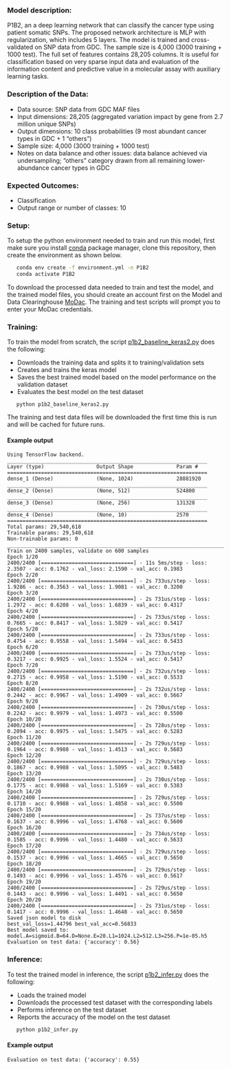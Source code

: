 ### Model description:
P1B2, an a deep learning network that can classify the cancer type using patient somatic SNPs.
The proposed network architecture is MLP with regularization, which includes 5 layers.
The model is trained and cross-validated on SNP data from GDC. The sample size is 4,000 (3000 training + 1000 test).
The full set of features contains 28,205 columns.
It is useful for classification based on very sparse input data and evaluation of the information content and predictive value in a molecular assay with auxiliary learning tasks.

### Description of the Data:
* Data source: SNP data from GDC MAF files
* Input dimensions: 28,205 (aggregated variation impact by gene from 2.7 million unique SNPs)
* Output dimensions: 10 class probabilities (9 most abundant cancer types in GDC + 1 “others”)
* Sample size: 4,000 (3000 training + 1000 test)
* Notes on data balance and other issues: data balance achieved via undersampling; “others” category drawn from all remaining lower-abundance cancer types in GDC

### Expected Outcomes:
* Classification
* Output range or number of classes: 10

### Setup:
To setup the python environment needed to train and run this model, first make sure you install [conda](https://docs.conda.io/en/latest/) package manager, clone this repository, then create the environment as shown below.

```bash
   conda env create -f environment.yml -n P1B2
   conda activate P1B2
   ```
   
To download the processed data needed to train and test the model, and the trained model files, you should create an account first on the Model and Data Clearinghouse [MoDac](modac.cancer.gov). The training and test scripts will prompt you to enter your MoDac credentials.

### Training:

To train the model from scratch, the script [p1b2_baseline_keras2.py](p1b2_baseline_keras2.py) does the following:
* Downloads the training data and splits it to training/validation sets
* Creates and trains the keras model
* Saves the best trained model based on the model performance on the validation dataset
* Evaluates the best model on the test dataset

```cd Pilot1/P1B2
   python p1b2_baseline_keras2.py
   ```
The training and test data files will be downloaded the first time this is run and will be cached for future runs.

#### Example output

```
Using TensorFlow backend.
_________________________________________________________________
Layer (type)                 Output Shape              Param #   
=================================================================
dense_1 (Dense)              (None, 1024)              28881920  
_________________________________________________________________
dense_2 (Dense)              (None, 512)               524800    
_________________________________________________________________
dense_3 (Dense)              (None, 256)               131328    
_________________________________________________________________
dense_4 (Dense)              (None, 10)                2570      
=================================================================
Total params: 29,540,618
Trainable params: 29,540,618
Non-trainable params: 0
____________________________________________________________________________________________________
Train on 2400 samples, validate on 600 samples
Epoch 1/20
2400/2400 [==============================] - 11s 5ms/step - loss: 2.3507 - acc: 0.1762 - val_loss: 2.1590 - val_acc: 0.1983
Epoch 2/20
2400/2400 [==============================] - 2s 733us/step - loss: 1.9286 - acc: 0.3563 - val_loss: 1.9081 - val_acc: 0.3200
Epoch 3/20
2400/2400 [==============================] - 2s 731us/step - loss: 1.2972 - acc: 0.6208 - val_loss: 1.6839 - val_acc: 0.4317
Epoch 4/20
2400/2400 [==============================] - 2s 733us/step - loss: 0.7665 - acc: 0.8417 - val_loss: 1.5829 - val_acc: 0.5417
Epoch 5/20
2400/2400 [==============================] - 2s 733us/step - loss: 0.4754 - acc: 0.9558 - val_loss: 1.5494 - val_acc: 0.5433
Epoch 6/20
2400/2400 [==============================] - 2s 733us/step - loss: 0.3217 - acc: 0.9925 - val_loss: 1.5524 - val_acc: 0.5417
Epoch 7/20
2400/2400 [==============================] - 2s 732us/step - loss: 0.2715 - acc: 0.9958 - val_loss: 1.5190 - val_acc: 0.5533
Epoch 8/20
2400/2400 [==============================] - 2s 732us/step - loss: 0.2442 - acc: 0.9967 - val_loss: 1.4909 - val_acc: 0.5667
Epoch 9/20
2400/2400 [==============================] - 2s 730us/step - loss: 0.2242 - acc: 0.9979 - val_loss: 1.4973 - val_acc: 0.5500
Epoch 10/20
2400/2400 [==============================] - 2s 728us/step - loss: 0.2094 - acc: 0.9975 - val_loss: 1.5475 - val_acc: 0.5283
Epoch 11/20
2400/2400 [==============================] - 2s 729us/step - loss: 0.1964 - acc: 0.9988 - val_loss: 1.4513 - val_acc: 0.5683
Epoch 12/20
2400/2400 [==============================] - 2s 729us/step - loss: 0.1867 - acc: 0.9988 - val_loss: 1.5095 - val_acc: 0.5483
Epoch 13/20
2400/2400 [==============================] - 2s 730us/step - loss: 0.1775 - acc: 0.9988 - val_loss: 1.5169 - val_acc: 0.5383
Epoch 14/20
2400/2400 [==============================] - 2s 729us/step - loss: 0.1710 - acc: 0.9988 - val_loss: 1.4858 - val_acc: 0.5500
Epoch 15/20
2400/2400 [==============================] - 2s 737us/step - loss: 0.1637 - acc: 0.9996 - val_loss: 1.4768 - val_acc: 0.5600
Epoch 16/20
2400/2400 [==============================] - 2s 734us/step - loss: 0.1585 - acc: 0.9996 - val_loss: 1.4480 - val_acc: 0.5633
Epoch 17/20
2400/2400 [==============================] - 2s 729us/step - loss: 0.1537 - acc: 0.9996 - val_loss: 1.4665 - val_acc: 0.5650
Epoch 18/20
2400/2400 [==============================] - 2s 729us/step - loss: 0.1493 - acc: 0.9996 - val_loss: 1.4576 - val_acc: 0.5617
Epoch 19/20
2400/2400 [==============================] - 2s 729us/step - loss: 0.1443 - acc: 0.9996 - val_loss: 1.4491 - val_acc: 0.5650
Epoch 20/20
2400/2400 [==============================] - 2s 731us/step - loss: 0.1417 - acc: 0.9996 - val_loss: 1.4648 - val_acc: 0.5650
Saved json model to disk
best_val_loss=1.44796 best_val_acc=0.56833
Best model saved to: model.A=sigmoid.B=64.D=None.E=20.L1=1024.L2=512.L3=256.P=1e-05.h5
Evaluation on test data: {'accuracy': 0.56}
```

### Inference: 

To test the trained model in inference, the script [p1b2_infer.py](p1b2_infer.py) does the following:
* Loads the trained model
* Downloads the processed test dataset with the corresponding labels
* Performs inference on the test dataset
* Reports the accuracy of the model on the test dataset

```bash
   python p1b2_infer.py
   ```
#### Example output
```
Evaluation on test data: {'accuracy': 0.55}
```
